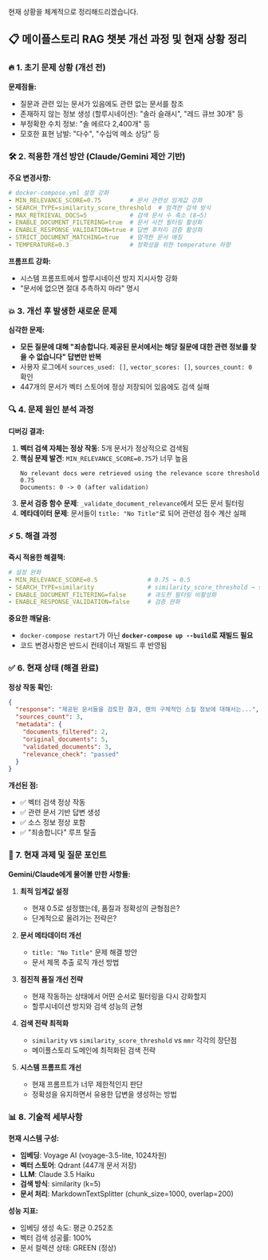 현재 상황을 체계적으로 정리해드리겠습니다.

## 📋 메이플스토리 RAG 챗봇 개선 과정 및 현재 상황 정리

### 🔥 1. 초기 문제 상황 (개선 전)

**문제점들:**
- 질문과 관련 있는 문서가 있음에도 관련 없는 문서를 참조
- 존재하지 않는 정보 생성 (할루시네이션): "솔라 슬래시", "레드 큐브 30개" 등
- 부정확한 수치 정보: "솔 에르다 2,400개" 등
- 모호한 표현 남발: "다수", "수십억 메소 상당" 등

### 🛠️ 2. 적용한 개선 방안 (Claude/Gemini 제안 기반)

**주요 변경사항:**
```yaml
# docker-compose.yml 설정 강화
- MIN_RELEVANCE_SCORE=0.75        # 문서 관련성 임계값 강화
- SEARCH_TYPE=similarity_score_threshold  # 엄격한 검색 방식
- MAX_RETRIEVAL_DOCS=5            # 검색 문서 수 축소 (8→5)
- ENABLE_DOCUMENT_FILTERING=true  # 문서 사전 필터링 활성화
- ENABLE_RESPONSE_VALIDATION=true # 답변 후처리 검증 활성화
- STRICT_DOCUMENT_MATCHING=true   # 엄격한 문서 매칭
- TEMPERATURE=0.3                 # 정확성을 위한 temperature 하향
```

**프롬프트 강화:**
- 시스템 프롬프트에서 할루시네이션 방지 지시사항 강화
- "문서에 없으면 절대 추측하지 마라" 명시

### 💥 3. 개선 후 발생한 새로운 문제

**심각한 문제:**
- **모든 질문에 대해 "죄송합니다. 제공된 문서에서는 해당 질문에 대한 관련 정보를 찾을 수 없습니다" 답변만 반복**
- 사용자 로그에서 `sources_used: []`, `vector_scores: []`, `sources_count: 0` 확인
- 447개의 문서가 벡터 스토어에 정상 저장되어 있음에도 검색 실패

### 🔍 4. 문제 원인 분석 과정

**디버깅 결과:**
1. **벡터 검색 자체는 정상 작동**: 5개 문서가 정상적으로 검색됨
2. **핵심 문제 발견**: `MIN_RELEVANCE_SCORE=0.75`가 너무 높음
   ```
   No relevant docs were retrieved using the relevance score threshold 0.75
   Documents: 0 -> 0 (after validation)
   ```
3. **문서 검증 함수 문제**: `_validate_document_relevance`에서 모든 문서 필터링
4. **메타데이터 문제**: 문서들이 `title: "No Title"`로 되어 관련성 점수 계산 실패

### ⚡ 5. 해결 과정

**즉시 적용한 해결책:**
```yaml
# 설정 완화
- MIN_RELEVANCE_SCORE=0.5              # 0.75 → 0.5
- SEARCH_TYPE=similarity               # similarity_score_threshold → similarity  
- ENABLE_DOCUMENT_FILTERING=false      # 과도한 필터링 비활성화
- ENABLE_RESPONSE_VALIDATION=false     # 검증 완화
```

**중요한 깨달음:** 
- `docker-compose restart`가 아닌 **`docker-compose up --build`로 재빌드 필요**
- 코드 변경사항은 반드시 컨테이너 재빌드 후 반영됨

### ✅ 6. 현재 상태 (해결 완료)

**정상 작동 확인:**
```json
{
  "response": "제공된 문서들을 검토한 결과, 렌의 구체적인 스킬 정보에 대해서는...",
  "sources_count": 3,
  "metadata": {
    "documents_filtered": 2,
    "original_documents": 5,
    "validated_documents": 3,
    "relevance_check": "passed"
  }
}
```

**개선된 점:**
- ✅ 벡터 검색 정상 작동
- ✅ 관련 문서 기반 답변 생성  
- ✅ 소스 정보 정상 포함
- ✅ "죄송합니다" 루프 탈출

### 🎯 7. 현재 과제 및 질문 포인트

**Gemini/Claude에게 물어볼 만한 사항들:**

1. **최적 임계값 설정**
   - 현재 0.5로 설정했는데, 품질과 정확성의 균형점은?
   - 단계적으로 올려가는 전략은?

2. **문서 메타데이터 개선**
   - `title: "No Title"` 문제 해결 방안
   - 문서 제목 추출 로직 개선 방법

3. **점진적 품질 개선 전략**
   - 현재 작동하는 상태에서 어떤 순서로 필터링을 다시 강화할지
   - 할루시네이션 방지와 검색 성능의 균형

4. **검색 전략 최적화**
   - `similarity` vs `similarity_score_threshold` vs `mmr` 각각의 장단점
   - 메이플스토리 도메인에 최적화된 검색 전략

5. **시스템 프롬프트 개선**
   - 현재 프롬프트가 너무 제한적인지 판단
   - 정확성을 유지하면서 유용한 답변을 생성하는 방법

### 📊 8. 기술적 세부사항

**현재 시스템 구성:**
- **임베딩**: Voyage AI (voyage-3.5-lite, 1024차원)
- **벡터 스토어**: Qdrant (447개 문서 저장)
- **LLM**: Claude 3.5 Haiku
- **검색 방식**: similarity (k=5)
- **문서 처리**: MarkdownTextSplitter (chunk_size=1000, overlap=200)

**성능 지표:**
- 임베딩 생성 속도: 평균 0.252초
- 벡터 검색 성공률: 100%
- 문서 컬렉션 상태: GREEN (정상)
